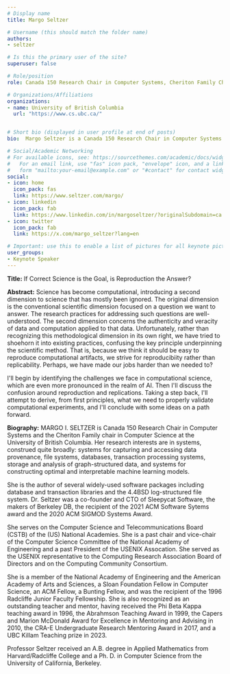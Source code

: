 ```yaml
---
# Display name
title: Margo Seltzer

# Username (this should match the folder name)
authors:
- seltzer

# Is this the primary user of the site?
superuser: false

# Role/position
role: Canada 150 Research Chair in Computer Systems, Cheriton Family Chair in Computer Science, & Head of Department at the University of British Columbia

# Organizations/Affiliations
organizations:
- name: University of British Columbia
  url: "https://www.cs.ubc.ca/"


# Short bio (displayed in user profile at end of posts)
bio:  Margo Seltzer is a Canada 150 Research Chair in Computer Systems and the Cheriton Family Chair in Computer Science at the University of British Columbia, Canada.

# Social/Academic Networking
# For available icons, see: https://sourcethemes.com/academic/docs/widgets/#icons
#   For an email link, use "fas" icon pack, "envelope" icon, and a link in the
#   form "mailto:your-email@example.com" or "#contact" for contact widget.
social:
- icon: home
  icon_pack: fas
  link: https://www.seltzer.com/margo/
- icon: linkedin
  icon_pack: fab
  link: https://www.linkedin.com/in/margoseltzer/?originalSubdomain=ca
- icon: twitter
  icon_pack: fab
  link: https://x.com/margo_seltzer?lang=en

# Important: use this to enable a list of pictures for all keynote pictures on the keynote speaker page.
user_groups:
- Keynote Speaker
---
```


**Title:** If Correct Science is the Goal, is Reproduction the Answer?

**Abstract:** Science has become computational, introducing a second dimension
to science that has mostly been ignored. The original dimension is the
conventional scientific dimension focused on a question we want to answer.
The research practices for addressing such questions are well-understood.
The second dimension concerns the authenticity and veracity of data and
computation applied to that data. Unfortunately, rather than recognizing
this methodological dimension in its own right, we have tried to shoehorn
it into existing practices, confusing the key principle underpinning the
scientific method. That is, because we think it should be easy to reproduce
computational artifacts, we strive for reproducibiity rather than
replicability. Perhaps, we have made our jobs harder than we needed to?

I'll begin by identifying the challenges we face in computational science,
which are even more pronounced in the realm of AI. Then I'll discuss the
confusion around reproduction and replications. Taking a step back, I'll
attempt to derive, from first principles, what we need to properly validate
computational experiments, and I'll conclude with some ideas on a path
forward.

**Biography:** MARGO I. SELTZER is Canada 150 Research Chair in Computer Systems and the Cheriton Family chair in Computer Science at the University of British Columbia. Her research interests are in systems, construed quite broadly: systems for capturing and accessing data provenance, file systems, databases, transaction processing systems, storage and analysis of graph-structured data, and systems for constructing optimal and interpretable machine learning models.

She is the author of several widely-used software packages including database and transaction libraries and the 4.4BSD log-structured file system. Dr. Seltzer was a co-founder and CTO of Sleepycat Software, the makers of Berkeley DB, the recipient of the 2021 ACM Software Sytems award and the 2020 ACM SIGMOD Systems Award.

She serves on the Computer Science and Telecommunications Board (CSTB) of the (US) National Academies. She is a past chair and vice-chair of the Computer Science Committee of the National Academy of Engineering and a past President of the USENIX Assocation. She served as the USENIX representative to the Computing Research Association Board of Directors and on the Computing Community Consortium.

She is a member of the National Academy of Engineering and the American Academy of Arts and Sciences, a Sloan Foundation Fellow in Computer Science, an ACM Fellow, a Bunting Fellow, and was the recipient of the 1996 Radcliffe Junior Faculty Fellowship. She is also recognized as an outstanding teacher and mentor, having received the Phi Beta Kappa teaching award in 1996, the Abrahmson Teaching Award in 1999, the Capers and Marion McDonald Award for Excellence in Mentoring and Advising in 2010, the CRA-E Undergraduate Research Mentoring Award in 2017, and a UBC Killam Teaching prize in 2023.

Professor Seltzer received an A.B. degree in Applied Mathematics from Harvard/Radcliffe College and a Ph. D. in Computer Science from the University of California, Berkeley.
